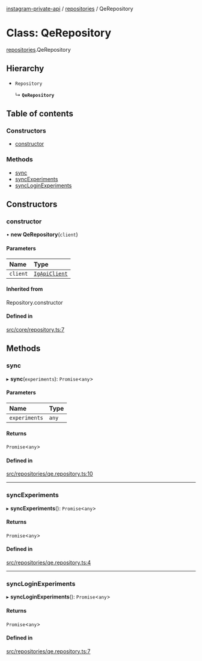 [instagram-private-api](../../README.md) / [repositories](../../modules/repositories.md) / QeRepository

# Class: QeRepository

[repositories](../../modules/repositories.md).QeRepository

## Hierarchy

- `Repository`

  ↳ **`QeRepository`**

## Table of contents

### Constructors

- [constructor](QeRepository.md#constructor)

### Methods

- [sync](QeRepository.md#sync)
- [syncExperiments](QeRepository.md#syncexperiments)
- [syncLoginExperiments](QeRepository.md#syncloginexperiments)

## Constructors

### constructor

• **new QeRepository**(`client`)

#### Parameters

| Name | Type |
| :------ | :------ |
| `client` | [`IgApiClient`](../index/IgApiClient.md) |

#### Inherited from

Repository.constructor

#### Defined in

[src/core/repository.ts:7](https://github.com/Nerixyz/instagram-private-api/blob/b3351b9/src/core/repository.ts#L7)

## Methods

### sync

▸ **sync**(`experiments`): `Promise`<`any`\>

#### Parameters

| Name | Type |
| :------ | :------ |
| `experiments` | `any` |

#### Returns

`Promise`<`any`\>

#### Defined in

[src/repositories/qe.repository.ts:10](https://github.com/Nerixyz/instagram-private-api/blob/b3351b9/src/repositories/qe.repository.ts#L10)

___

### syncExperiments

▸ **syncExperiments**(): `Promise`<`any`\>

#### Returns

`Promise`<`any`\>

#### Defined in

[src/repositories/qe.repository.ts:4](https://github.com/Nerixyz/instagram-private-api/blob/b3351b9/src/repositories/qe.repository.ts#L4)

___

### syncLoginExperiments

▸ **syncLoginExperiments**(): `Promise`<`any`\>

#### Returns

`Promise`<`any`\>

#### Defined in

[src/repositories/qe.repository.ts:7](https://github.com/Nerixyz/instagram-private-api/blob/b3351b9/src/repositories/qe.repository.ts#L7)
